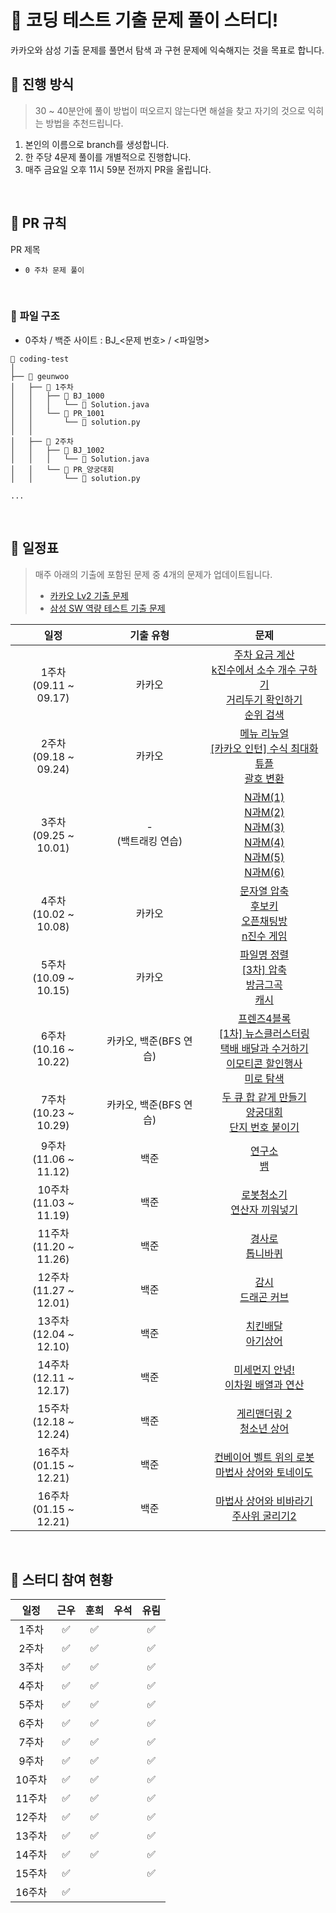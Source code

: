 # 🛫 **코딩 테스트 기출 문제 풀이 스터디!**

카카오와 삼성 기출 문제를 풀면서 탐색 과 구현 문제에 익숙해지는 것을 목표로 합니다.

## 🙌 **진행 방식**

> 30 ~ 40분안에 풀이 방법이 떠오르지 않는다면 해설을 찾고 자기의 것으로 익히는 방법을 추천드립니다.

1. 본인의 이름으로 branch를 생성합니다.
2. 한 주당 4문제 풀이를 개별적으로 진행합니다.
3. 매주 금요일 오후 11시 59분 전까지 PR을 올립니다.

<br>

## 📝 **PR 규칙**

PR 제목

- `0 주차 문제 풀이`

<br>

### 📂 **파일 구조**

- 0주차 / 백준 사이트 : BJ\_<문제 번호> / <파일명>

```
📂 coding-test
│
├── 📂 geunwoo
│   ├── 📂 1주차
│   │   ├── 📂 BJ_1000
│   │   │   └── 📄 Solution.java
│   │   └── 📂 PR_1001
│   │       └── 📄 solution.py
│   │
│   ├── 📂 2주차
│   │   ├── 📂 BJ_1002
│   │   │   └── 📄 Solution.java
│   │   └── 📂 PR_양궁대회
│   │       └── 📄 solution.py

...

```

<br>

## 📆 일정표

> 매주 아래의 기출에 포함된 문제 중 4개의 문제가 업데이트됩니다.
>
> - [카카오 Lv2 기출 문제](https://school.programmers.co.kr/learn/challenges?order=recent&levels=2&partIds=37527%2C31236%2C25448%2C20069%2C17214%2C12286%2C9317%2C22586%2C18498%2C17931&page=1)
> - [삼성 SW 역량 테스트 기출 문제](https://www.acmicpc.net/workbook/view/1152)

|            일정             |       기출 유형        |                                                                                                                                                                                                            문제                                                                                                                                                                                                             |
| :-------------------------: | :--------------------: | :-------------------------------------------------------------------------------------------------------------------------------------------------------------------------------------------------------------------------------------------------------------------------------------------------------------------------------------------------------------------------------------------------------------------------: |
| 1주차 <br> (09.11 ~ 09.17)  |         카카오         |                              [주차 요금 계산](https://school.programmers.co.kr/learn/courses/30/lessons/92341) <br> [k진수에서 소수 개수 구하기](https://school.programmers.co.kr/learn/courses/30/lessons/92335) <br> [거리두기 확인하기](https://school.programmers.co.kr/learn/courses/30/lessons/81302) <br> [순위 검색](https://school.programmers.co.kr/learn/courses/30/lessons/72412)                               |
| 2주차 <br> (09.18 ~ 09.24)  |         카카오         |                                    [메뉴 리뉴얼](https://school.programmers.co.kr/learn/courses/30/lessons/72411) <br> [[카카오 인턴] 수식 최대화](https://school.programmers.co.kr/learn/courses/30/lessons/67257) <br> [튜플](https://school.programmers.co.kr/learn/courses/30/lessons/64065) <br> [괄호 변환](https://school.programmers.co.kr/learn/courses/30/lessons/60058) <br>                                     |
| 3주차 <br> (09.25 ~ 10.01)  | - <br> (백트래킹 연습) |                                             [N과M(1)](https://www.acmicpc.net/problem/15649) <br> [N과M(2)](https://www.acmicpc.net/problem/15650) <br> [N과M(3)](https://www.acmicpc.net/problem/15651) <br> [N과M(4)](https://www.acmicpc.net/problem/15652) <br> [N과M(5)](https://www.acmicpc.net/problem/15654) <br> [N과M(6)](https://www.acmicpc.net/problem/15655) <br>                                             |
| 4주차 <br> (10.02 ~ 10.08)  |         카카오         |                                          [문자열 압축](https://school.programmers.co.kr/learn/courses/30/lessons/60057) <br> [후보키](https://school.programmers.co.kr/learn/courses/30/lessons/42890) <br> [오픈채팅방](https://school.programmers.co.kr/learn/courses/30/lessons/42888) <br> [n진수 게임](https://school.programmers.co.kr/learn/courses/30/lessons/17687) <br>                                           |
| 5주차 <br> (10.09 ~ 10.15)  |         카카오         |                                               [파일명 정렬](https://school.programmers.co.kr/learn/courses/30/lessons/17686) <br> [[3차] 압축](https://school.programmers.co.kr/learn/courses/30/lessons/17684) <br> [방금그곡](https://school.programmers.co.kr/learn/courses/30/lessons/17683) <br> [캐시](https://school.programmers.co.kr/learn/courses/30/lessons/17680)                                               |
| 6주차 <br> (10.16 ~ 10.22)  | 카카오, 백준(BFS 연습) | [프렌즈4블록](https://school.programmers.co.kr/learn/courses/30/lessons/17679) <br> [[1차] 뉴스클러스터링](https://school.programmers.co.kr/learn/courses/30/lessons/17677) <br> [택배 배달과 수거하기](https://school.programmers.co.kr/learn/courses/30/lessons/150369) <br> [이모티콘 할인행사](https://school.programmers.co.kr/learn/courses/30/lessons/150368) <br> [미로 탐색](https://www.acmicpc.net/problem/2178) |
| 7주차 <br> (10.23 ~ 10.29)  | 카카오, 백준(BFS 연습) |                                                                                           [두 큐 합 같게 만들기](https://school.programmers.co.kr/learn/courses/30/lessons/118667) <br> [양궁대회](https://school.programmers.co.kr/learn/courses/30/lessons/92342) <br> [단지 번호 붙이기](https://www.acmicpc.net/problem/2667)                                                                                           |
| 9주차 <br> (11.06 ~ 11.12)  |          백준          |                                                                                                                                                               [연구소](https://www.acmicpc.net/problem/14502) <br> [뱀](https://www.acmicpc.net/problem/3190)                                                                                                                                                               |
| 10주차 <br> (11.03 ~ 11.19) |          백준          |                                                                                                                                                      [로봇청소기](https://www.acmicpc.net/problem/14503) <br> [연산자 끼워넣기](https://www.acmicpc.net/problem/14888)                                                                                                                                                      |
| 11주차 <br> (11.20 ~ 11.26) |          백준          |                                                                                                                                                           [경사로](https://www.acmicpc.net/problem/14890) <br> [톱니바퀴](https://www.acmicpc.net/problem/14891)                                                                                                                                                            |
| 12주차 <br> (11.27 ~ 12.01) |          백준          |                                                                                                                                                           [감시](https://www.acmicpc.net/problem/15683) <br> [드래곤 커브](https://www.acmicpc.net/problem/15685)                                                                                                                                                           |
| 13주차 <br> (12.04 ~ 12.10) |          백준          |                                                                                                                                                          [치킨배달](https://www.acmicpc.net/problem/15686) <br> [아기상어](https://www.acmicpc.net/problem/16236)                                                                                                                                                           |
| 14주차 <br> (12.11 ~ 12.17) |          백준          |                                                                                                                                                  [미세먼지 안녕!](https://www.acmicpc.net/problem/17144) <br> [이차원 배열과 연산](https://www.acmicpc.net/problem/17140)                                                                                                                                                   |
| 15주차 <br> (12.18 ~ 12.24) |          백준          |                                                                                                                                                       [게리맨더링 2](https://www.acmicpc.net/problem/17779) <br> [청소년 상어](https://www.acmicpc.net/problem/19236)                                                                                                                                                       |
| 16주차 <br> (01.15 ~ 12.21) |          백준          |                                                                                                                                            [컨베이어 벨트 위의 로봇](https://www.acmicpc.net/problem/20055) <br> [마법사 상어와 토네이도](https://www.acmicpc.net/problem/20057)                                                                                                                                            |
| 16주차 <br> (01.15 ~ 12.21) |          백준          |                                                                                                                                                [마법사 상어와 비바라기](https://www.acmicpc.net/problem/21610) <br> [주사위 굴리기2](https://www.acmicpc.net/problem/23288)                                                                                                                                                 |

<br>

## 📆 스터디 참여 현황

|  일정  | 근우 | 훈희 | 우석 | 유림 |
| :----: | :--: | :--: | :--: | :--: |
| 1주차  |  ✅  |  ✅  |      |  ✅  |
| 2주차  |  ✅  |  ✅  |      |  ✅  |
| 3주차  |  ✅  |  ✅  |      |  ✅  |
| 4주차  |  ✅  |  ✅  |      |  ✅  |
| 5주차  |  ✅  |  ✅  |      |  ✅  |
| 6주차  |  ✅  |  ✅  |      |  ✅  |
| 7주차  |  ✅  |  ✅  |      |  ✅  |
| 9주차  |  ✅  |  ✅  |      |  ✅  |
| 10주차 |  ✅  |  ✅  |      |  ✅  |
| 11주차 |  ✅  |  ✅  |      |  ✅  |
| 12주차 |  ✅  |  ✅  |      |  ✅  |
| 13주차 |  ✅  |  ✅  |      |  ✅  |
| 14주차 |  ✅  |  ✅  |      |  ✅  |
| 15주차 |  ✅  |      |      |  ✅  |
| 16주차 |  ✅  |      |      |      |

<br>
